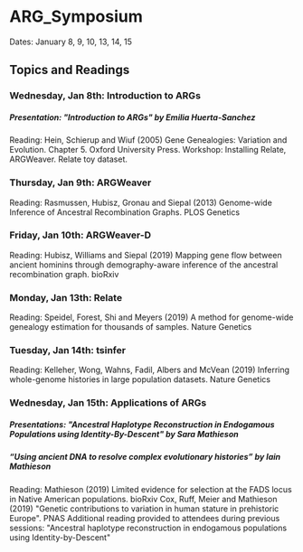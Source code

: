 # ARG_Symposium
Dates: January 8, 9, 10, 13, 14, 15

## Topics and Readings
### Wednesday, Jan 8th: Introduction to ARGs
##### Presentation: "Introduction to ARGs" by Emilia Huerta-Sanchez
Reading: Hein, Schierup and Wiuf (2005) Gene Genealogies: Variation and Evolution. Chapter 5. Oxford University Press.
Workshop: Installing Relate, ARGWeaver. Relate toy dataset.

### Thursday, Jan 9th: ARGWeaver 
Reading: Rasmussen, Hubisz, Gronau and Siepal (2013) Genome-wide Inference of Ancestral Recombination Graphs. PLOS Genetics

### Friday, Jan 10th: ARGWeaver-D
Reading: Hubisz, Williams and Siepal (2019) Mapping gene flow between ancient hominins through demography-aware inference of the ancestral recombination graph. bioRxiv

### Monday, Jan 13th: Relate
Reading: Speidel, Forest, Shi and Meyers (2019) A method for genome-wide genealogy estimation for thousands of samples. Nature Genetics

### Tuesday, Jan 14th: tsinfer
Reading: Kelleher, Wong, Wahns, Fadil, Albers and McVean (2019) Inferring whole-genome histories in large population datasets. Nature Genetics

### Wednesday, Jan 15th: Applications of ARGs
##### Presentations: "Ancestral Haplotype Reconstruction in Endogamous Populations using Identity-By-Descent" by Sara Mathieson
##### “Using ancient DNA to resolve complex evolutionary histories” by Iain Mathieson
Reading: Mathieson (2019) Limited evidence for selection at the FADS locus in Native American populations. bioRxiv
Cox, Ruff, Meier and Mathieson (2019) "Genetic contributions to variation in human stature in prehistoric Europe". PNAS
Additional reading provided to attendees during previous sessions: "Ancestral haplotype reconstruction in endogamous populations using Identity-by-Descent"
